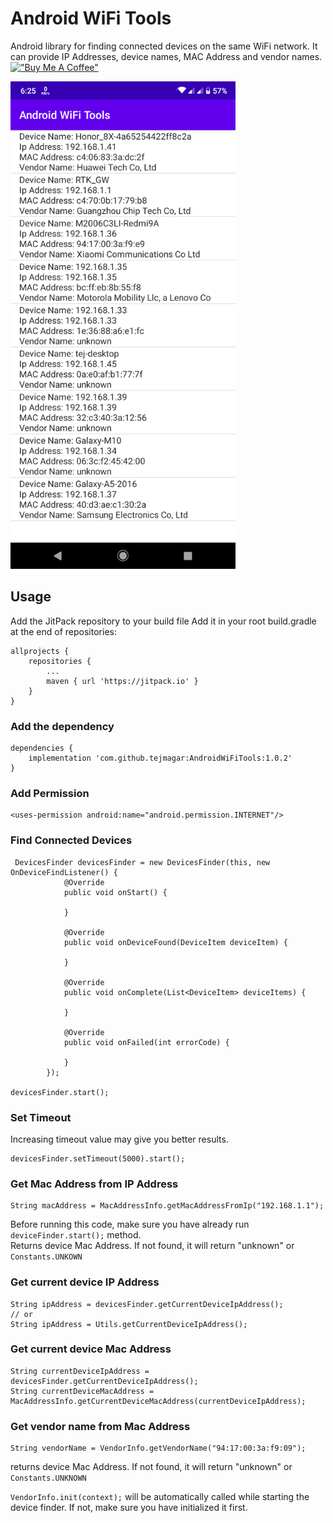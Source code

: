 # Android WiFi Tools
Android library for finding connected devices on the same WiFi network. It can provide IP Addresses, device names, MAC Address and vendor names.
\
[!["Buy Me A Coffee"](https://www.buymeacoffee.com/assets/img/custom_images/orange_img.png)](https://www.buymeacoffee.com/tejmagar)

<img src="screenshot.png" width="360" height="780">

## Usage
Add the JitPack repository to your build file
Add it in your root build.gradle at the end of repositories:

```
allprojects {
	repositories {
		...
		maven { url 'https://jitpack.io' }
	}
}
```

### Add the dependency

```
dependencies {
    implementation 'com.github.tejmagar:AndroidWiFiTools:1.0.2'
}
```

### Add Permission

```
<uses-permission android:name="android.permission.INTERNET"/>
```

### Find Connected Devices
```
 DevicesFinder devicesFinder = new DevicesFinder(this, new OnDeviceFindListener() {
            @Override
            public void onStart() {

            }

            @Override
            public void onDeviceFound(DeviceItem deviceItem) {
                
            }

            @Override
            public void onComplete(List<DeviceItem> deviceItems) {

            }

            @Override
            public void onFailed(int errorCode) {

            }
        });
        
devicesFinder.start();
```

### Set Timeout
Increasing timeout value may give you better results.

```
devicesFinder.setTimeout(5000).start();
```

### Get Mac Address from IP Address
```
String macAddress = MacAddressInfo.getMacAddressFromIp("192.168.1.1");
```
Before running this code, make sure you have already run ```deviceFinder.start();``` method.
\
Returns device Mac Address. If not found, it will return "unknown" or ```Constants.UNKOWN```

### Get current device IP Address
```
String ipAddress = devicesFinder.getCurrentDeviceIpAddress();
// or
String ipAddress = Utils.getCurrentDeviceIpAddress();
```

### Get current device Mac Address
```
String currentDeviceIpAddress = devicesFinder.getCurrentDeviceIpAddress();
String currentDeviceMacAddress = MacAddressInfo.getCurrentDeviceMacAddress(currentDeviceIpAddress);
```

### Get vendor name from Mac Address
```
String vendorName = VendorInfo.getVendorName("94:17:00:3a:f9:09");
```

returns device Mac Address. If not found, it will return "unknown" or ```Constants.UNKNOWN```

 ```VendorInfo.init(context);``` will be automatically called while starting the device finder. If not, make sure you have initialized it first.
 
